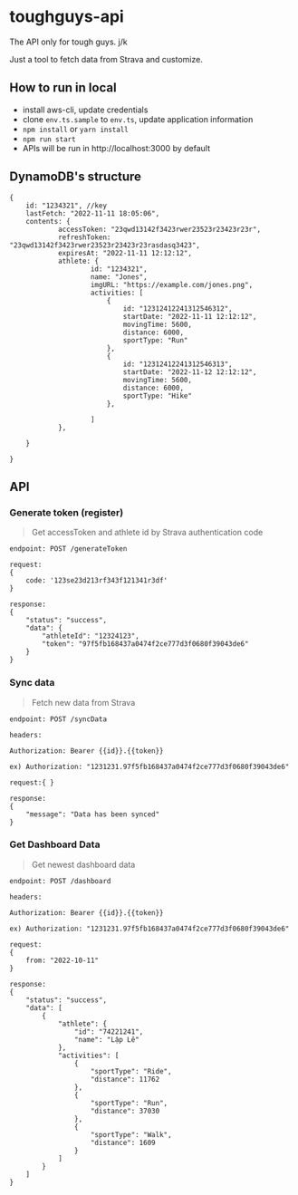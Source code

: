 # toughguys-api

The API only for tough guys. j/k

Just a tool to fetch data from Strava and customize.



## How to run in local


- install aws-cli, update credentials
- clone `env.ts.sample` to `env.ts`, update application information
- `npm install` or `yarn install`
- `npm run start`
- APIs will be run in http://localhost:3000 by default


## DynamoDB's structure

```
{
    id: "1234321", //key
    lastFetch: "2022-11-11 18:05:06",
    contents: {
            accessToken: "23qwd13142f3423rwer23523r23423r23r",
            refreshToken: "23qwd13142f3423rwer23523r23423r23rasdasq3423",
            expiresAt: "2022-11-11 12:12:12",
            athlete: {
                    id: "1234321",
                    name: "Jones",
                    imgURL: "https://example.com/jones.png",
                    activities: [
                        {
                            id: "12312412241312546312",
                            startDate: "2022-11-11 12:12:12",
                            movingTime: 5600,
                            distance: 6000,
                            sportType: "Run"
                        },
                        {
                            id: "12312412241312546313",
                            startDate: "2022-11-12 12:12:12",
                            movingTime: 5600,
                            distance: 6000,
                            sportType: "Hike"
                        },
                           
                    ]
            },
            
    }

}

```



## API

### Generate token (register)

> Get accessToken and athlete id by Strava authentication code

```
endpoint: POST /generateToken

```
```
request:
{
    code: '123se23d213rf343f121341r3df'
}

```
```
response: 
{
    "status": "success",
    "data": {
        "athleteId": "12324123",
        "token": "97f5fb168437a0474f2ce777d3f0680f39043de6"
    }
}

```

### Sync data

> Fetch new data from Strava

```
endpoint: POST /syncData

```
```
headers:

Authorization: Bearer {{id}}.{{token}}

ex) Authorization: "1231231.97f5fb168437a0474f2ce777d3f0680f39043de6"

```
```
request:{ }
```
```
response: 
{
    "message": "Data has been synced"
}
```

### Get Dashboard Data

> Get newest dashboard data

```
endpoint: POST /dashboard

```

```
headers:

Authorization: Bearer {{id}}.{{token}}

ex) Authorization: "1231231.97f5fb168437a0474f2ce777d3f0680f39043de6"

```

```
request:
{
    from: "2022-10-11"
}

```
```
response: 
{
    "status": "success",
    "data": [
        {
            "athlete": {
                "id": "74221241",
                "name": "Lập Lê"
            },
            "activities": [
                {
                    "sportType": "Ride",
                    "distance": 11762
                },
                {
                    "sportType": "Run",
                    "distance": 37030
                },
                {
                    "sportType": "Walk",
                    "distance": 1609
                }
            ]
        }
    ]
}

```